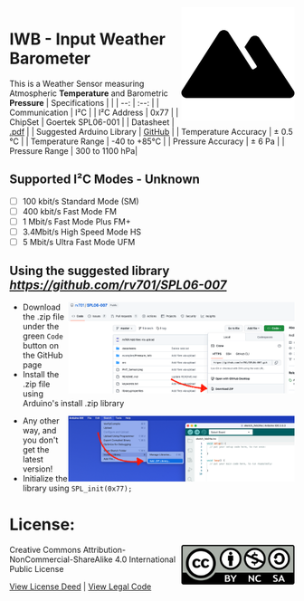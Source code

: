 <img src="assets/IWB.svg" width=200 align="right">

# IWB - Input Weather Barometer
This is a Weather Sensor measuring Atmospheric **Temperature** and Barometric **Pressure**
| Specifications | |
| --: | :--: |
| Communication | I²C |
| I²C Address | 0x77 |
| ChipSet | Goertek SPL06-001 |
| Datasheet | [.pdf](https://datasheet.lcsc.com/szlcsc/2101201914_Goertek-SPL06-001_C2684428.pdf) |
| Suggested Arduino Library | [GitHub](https://github.com/rv701/SPL06-007) |
| Temperature Accuracy | ± 0.5 °C |
| Temperature Range | -40 to +85°C |
| Pressure Accuracy | ± 6 Pa |
| Pressure Range | 300 to 1100 hPa|

## Supported I²C Modes - Unknown
- [ ] 100 kbit/s Standard Mode (SM) 
- [ ] 400 kbit/s	Fast Mode	FM
- [ ] 1 Mbit/s	Fast Mode Plus	FM+
- [ ] 3.4Mbit/s	High Speed Mode	HS
- [ ] 5 Mbit/s	Ultra Fast Mode	UFM

## Using the suggested library *https://github.com/rv701/SPL06-007* 
<img src="assets/Green Code button zip file.png" width=400 align="right">

- Download the .zip file under the green `Code` button on the GitHub page
- Install the .zip file using Arduino's install .zip library

<img src="assets/Arduino install zip.png" width=400 align="right">

- Any other way, and you don't get the latest version!
- Initialize the library using `SPL_init(0x77);`

# License: 
<img src="assets/CC-BY-NC-SA.png" width=200 align="right">
Creative Commons Attribution-NonCommercial-ShareAlike 4.0 International Public License

[View License Deed](https://creativecommons.org/licenses/by-nc-sa/4.0/) | [View Legal Code](https://creativecommons.org/licenses/by-nc-sa/4.0/legalcode)
